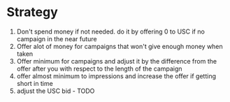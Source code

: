 # Strategy

1. Don't spend money if not needed. do it by offering 0 to USC if no campaign in the near future
2. Offer alot of money for campaigns that won't give enough money when taken
3. Offer minimum for campaigns and adjust it by the difference from the offer after you with respect to the length of the campaign
4. offer almost minimum to impressions and increase the offer if getting short in time
5. adjust the USC bid - TODO